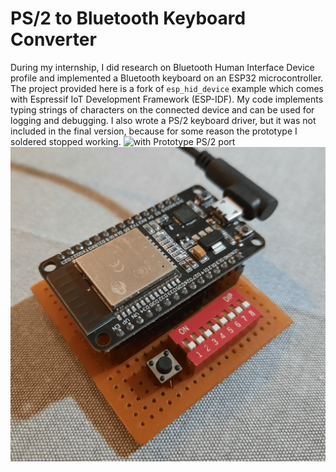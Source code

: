 # PS/2 to Bluetooth Keyboard Converter

During my internship, I did research on Bluetooth Human Interface Device profile and implemented a Bluetooth keyboard on an ESP32 microcontroller. The project provided here is a fork of `esp_hid_device` example which comes with Espressif IoT Development Framework (ESP-IDF). My code implements typing strings of characters on the connected device and can be used for logging and debugging. I also wrote a PS/2 keyboard driver, but it was not included in the final version, because for some reason the prototype I soldered stopped working. 
![with Prototype PS/2 port](./pics/prototype_1.png)
![Final prototype](./pics/prototype_2.png)
